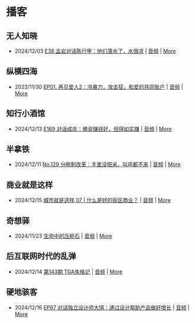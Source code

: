 # 播客

## 无人知晓
- 2024/12/03 [E38 孟岩对话陈行甲：他们落水了，水很凉](https://www.xiaoyuzhoufm.com/episode/674993fcc3b2a2f334681d1c) | [音频](https://dts-api.xiaoyuzhoufm.com/track/611719d3cb0b82e1df0ad29e/674993fcc3b2a2f334681d1c/media.xyzcdn.net/ltQLGAGNRRRTiQZqd_ZmhAAewLcp.m4a) | [More](channels/%E6%97%A0%E4%BA%BA%E7%9F%A5%E6%99%93.md)

## 纵横四海
- 2022/11/30 [EP01. 再见爱人2：冷暴力，攻击狂，和爱的共同账户](https://www.ximalaya.com/sound/592716797) | [音频](https://aod.cos.tx.xmcdn.com/storages/26c6-audiofreehighqps/E9/4E/GKwRIUEHXOodAq7-QQHYdhCw-aacv2-48K.m4a) | [More](channels/%E7%BA%B5%E6%A8%AA%E5%9B%9B%E6%B5%B7.md)

## 知行小酒馆
- 2024/12/13 [E169 对话成庆：佛说赚钱好，但得如实赚](https://www.xiaoyuzhoufm.com/episode/675ba0917d8426f692bad116) | [音频](https://dts-api.xiaoyuzhoufm.com/track/6013f9f58e2f7ee375cf4216/675ba0917d8426f692bad116/media.xyzcdn.net/lnYW8fPIU9R9PtX-gjl-SEt4_BKL.m4a) | [More](channels/%E7%9F%A5%E8%A1%8C%E5%B0%8F%E9%85%92%E9%A6%86.md)

## 半拿铁
- 2024/12/11 [No.129 分税制改革：手里没把米，叫鸡都不来](https://www.ximalaya.com/sound/782656834) | [音频](https://tk.wavpub.com/WPDL_zRSLctYFsMFKPVXqETYTrLEwUNpqPngYjAxWrajAgmaTqTZUmrGLGDEUJC-7b.m4a) | [More](channels/%E5%8D%8A%E6%8B%BF%E9%93%81.md)

## 商业就是这样
- 2024/12/15 [城市就是这样 07 | 什么是好的街区商业？](https://www.ximalaya.com/sound/784538834) | [音频](https://aod.cos.tx.xmcdn.com/storages/242c-audiofreehighqps/7B/97/GKwRIasLNLafALwHYANBNN3A.m4a) | [More](channels/%E5%95%86%E4%B8%9A%E5%B0%B1%E6%98%AF%E8%BF%99%E6%A0%B7.md)

## 奇想驿
- 2024/11/23 [生命中的压舱石](https://www.xiaoyuzhoufm.com/episode/67403d1d11045e78e5105c6f) | [音频](https://dts-api.xiaoyuzhoufm.com/track/6034daea97755b8fc9c66480/67403d1d11045e78e5105c6f/media.xyzcdn.net/lmERsWF4hFJGK9PjHGzOwQnbz-Ge.m4a) | [More](channels/%E5%A5%87%E6%83%B3%E9%A9%BF.md)

## 后互联网时代的乱弹
- 2024/12/14 [第143期 TGA失格记](https://hosting.wavpub.cn/pie/ep143/) | [音频](https://tk.wavpub.com/WPDL_TTnkHFvBnEfAkhpnnCkLrQFzSQLqHXhLXxpSHBTFyafGtbFSAvAwvbfqYm-87.mp3) | [More](channels/%E5%90%8E%E4%BA%92%E8%81%94%E7%BD%91%E6%97%B6%E4%BB%A3%E7%9A%84%E4%B9%B1%E5%BC%B9.md)

## 硬地骇客
- 2024/12/16 [EP87 对话独立设计师大琪：通过设计帮助产品做好增长](https://www.xiaoyuzhoufm.com/episode/675ff5d27d8426f69282fc29) | [音频](https://dts-api.xiaoyuzhoufm.com/track/640ee2438be5d40013fe4a87/675ff5d27d8426f69282fc29/media.xyzcdn.net/luymYtT48g_EJWsL6bfukO2xsdOC.m4a) | [More](channels/%E7%A1%AC%E5%9C%B0%E9%AA%87%E5%AE%A2.md)

